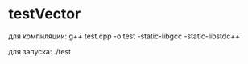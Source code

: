 # testVector

для компиляции:
g++ test.cpp -o test -static-libgcc -static-libstdc++

для запуска:
./test
